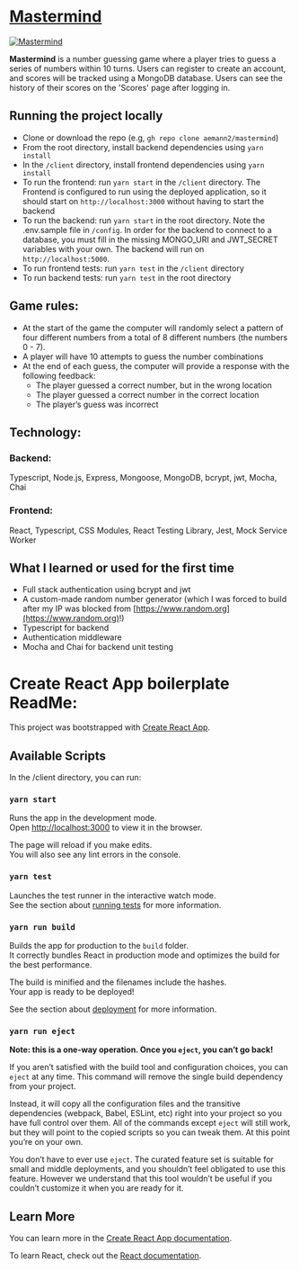# [Mastermind](https://mastermind-amann.herokuapp.com/)

<a href="https://mastermind-amann.herokuapp.com/" target="_blank"><img src='https://user-images.githubusercontent.com/68879246/148706712-f3f50cd6-3325-4d56-a3bd-4a7cb9a467a9.png' alt='Mastermind'></a>

**Mastermind** is a number guessing game where a player tries to guess a series of numbers within 10 turns. Users can register to create an account, and scores will be tracked using a MongoDB database. Users can see the history of their scores on the 'Scores' page after logging in.

## Running the project locally

- Clone or download the repo (e.g, `gh repo clone aemann2/mastermind`)
- From the root directory, install backend dependencies using `yarn install`
- In the `/client` directory, install frontend dependencies using `yarn install`
- To run the frontend: run `yarn start` in the `/client` directory. The Frontend is configured to run using the deployed application, so it should start on `http://localhost:3000` without having to start the backend
- To run the backend: run `yarn start` in the root directory. Note the .env.sample file in `/config`. In order for the backend to connect to a database, you must fill in the missing MONGO_URI and JWT_SECRET variables with your own. The backend will run on `http://localhost:5000`.
- To run frontend tests: run `yarn test` in the `/client` directory
- To run backend tests: run `yarn test` in the root directory

## Game rules:

- At the start of the game the computer will randomly select a pattern of four different numbers from a total of 8 different numbers (the numbers 0 - 7).
- A player will have 10 attempts to guess the number combinations
- At the end of each guess, the computer will provide a response with the following feedback:
  - The player guessed a correct number, but in the wrong location
  - The player guessed a correct number in the correct location
  - The player’s guess was incorrect

## Technology:

### Backend:

Typescript, Node.js, Express, Mongoose, MongoDB, bcrypt, jwt, Mocha, Chai

### Frontend:

React, Typescript, CSS Modules, React Testing Library, Jest, Mock Service Worker

## What I learned or used for the first time

- Full stack authentication using bcrypt and jwt
- A custom-made random number generator (which I was forced to build after my IP was blocked from [https://www.random.org](https://www.random.org)!)
- Typescript for backend
- Authentication middleware
- Mocha and Chai for backend unit testing

# Create React App boilerplate ReadMe:

This project was bootstrapped with [Create React App](https://github.com/facebook/create-react-app).

## Available Scripts

In the /client directory, you can run:

### `yarn start`

Runs the app in the development mode.\
Open [http://localhost:3000](http://localhost:3000) to view it in the browser.

The page will reload if you make edits.\
You will also see any lint errors in the console.

### `yarn test`

Launches the test runner in the interactive watch mode.\
See the section about [running tests](https://facebook.github.io/create-react-app/docs/running-tests) for more information.

### `yarn run build`

Builds the app for production to the `build` folder.\
It correctly bundles React in production mode and optimizes the build for the best performance.

The build is minified and the filenames include the hashes.\
Your app is ready to be deployed!

See the section about [deployment](https://facebook.github.io/create-react-app/docs/deployment) for more information.

### `yarn run eject`

**Note: this is a one-way operation. Once you `eject`, you can’t go back!**

If you aren’t satisfied with the build tool and configuration choices, you can `eject` at any time. This command will remove the single build dependency from your project.

Instead, it will copy all the configuration files and the transitive dependencies (webpack, Babel, ESLint, etc) right into your project so you have full control over them. All of the commands except `eject` will still work, but they will point to the copied scripts so you can tweak them. At this point you’re on your own.

You don’t have to ever use `eject`. The curated feature set is suitable for small and middle deployments, and you shouldn’t feel obligated to use this feature. However we understand that this tool wouldn’t be useful if you couldn’t customize it when you are ready for it.

## Learn More

You can learn more in the [Create React App documentation](https://facebook.github.io/create-react-app/docs/getting-started).

To learn React, check out the [React documentation](https://reactjs.org/).
